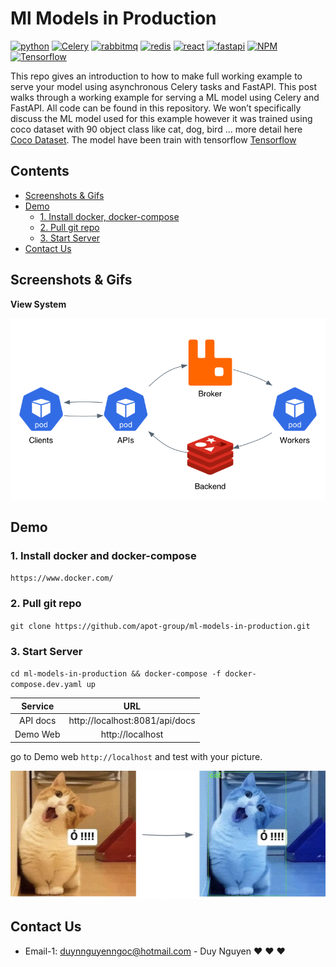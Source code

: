 # Ml Models in Production
[![python](https://img.shields.io/badge/python-3.9.5-green)](https://www.python.org/doc/)
[![Celery](https://img.shields.io/badge/celery-5.2.3-green)](https://docs.celeryproject.org/en/stable/getting-started/introduction.html)
[![rabbitmq](https://img.shields.io/badge/rabbitmq-3-orange)](https://www.rabbitmq.com/)
[![redis](https://img.shields.io/badge/redis-6.2.6-orange)](https://redis.io/)
[![react](https://img.shields.io/badge/react-17.0.2-lightgrey)](https://reactjs.org/)
[![fastapi](https://img.shields.io/badge/fastapi-0.75.0-blue)](https://fastapi.tiangolo.com/)
[![NPM](https://img.shields.io/badge/npm-1.0.1-green)](https://www.npmjs.com/package/package/v/1.0.1)
[![Tensorflow](https://img.shields.io/badge/tensorflow-3.7-yellowgreen)](https://analyticsindiamag.com/tensorflow-2-7-0-released-all-major-updates-features/)


This repo gives an introduction to how to make full working example to serve your model using asynchronous Celery tasks and FastAPI. This post walks through a working example for serving a ML model using Celery and FastAPI. All code can be found in this repository. We won’t specifically discuss the ML model used for this example however it was trained using coco dataset with 90 object class like cat, dog, bird ... more detail here [Coco Dataset](https://cocodataset.org/#home). The model have been train with tensorflow [Tensorflow](https://github.com/tensorflow/models) 


## Contents
- [Screenshots & Gifs](#screenshots--gifs)
- [Demo](#demo)
    - [1. Install docker, docker-compose](#1-install-docker-and-docker-compose)
    - [2. Pull git repo](#2-pull-git-repo)
    - [3. Start Server](#3-start-server)
- [Contact Us](#contact-us)


## Screenshots & Gifs

**View System**

![Architecture](public/architecture.png)


## Demo

### 1. Install docker and docker-compose

`https://www.docker.com/`

### 2. Pull git repo
`git clone https://github.com/apot-group/ml-models-in-production.git` 

### 3. Start Server
`cd ml-models-in-production && docker-compose -f docker-compose.dev.yaml up`

| Service               | URL                              | 
| :-------------------: | :------------------------------: | 
| API docs              | http://localhost:8081/api/docs   |
| Demo Web              | http://localhost                 | 

go to Demo web ```http://localhost``` and test with your picture.

![Test](public/test.png)

## Contact Us
- Email-1: duynnguyenngoc@hotmail.com - Duy Nguyen :heart: :heart: :heart: 